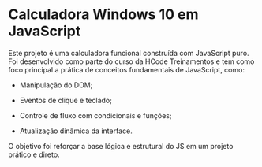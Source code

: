# Calculadora Windows 10 em JavaScript

Este projeto é uma calculadora funcional construída com JavaScript puro. Foi desenvolvido como parte do curso da HCode Treinamentos e tem como foco principal a prática de conceitos fundamentais de JavaScript, como:

- Manipulação do DOM;

- Eventos de clique e teclado;

- Controle de fluxo com condicionais e funções;

- Atualização dinâmica da interface.

O objetivo foi reforçar a base lógica e estrutural do JS em um projeto prático e direto.
